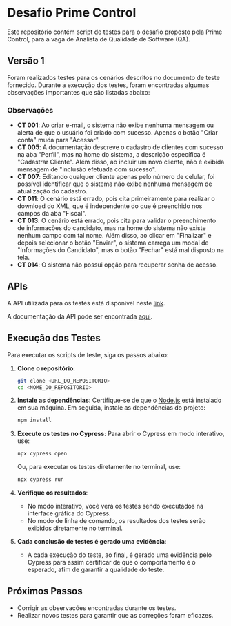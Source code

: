 
# Desafio Prime Control

Este repositório contém script de testes para o desafio proposto pela Prime Control, para a vaga de Analista de Qualidade de Software (QA).

## Versão 1

Foram realizados testes para os cenários descritos no documento de teste fornecido. Durante a execução dos testes, foram encontradas algumas observações importantes que são listadas abaixo:

### Observações

- **CT 001**: Ao criar e-mail, o sistema não exibe nenhuma mensagem ou alerta de que o usuário foi criado com sucesso. Apenas o botão "Criar conta" muda para "Acessar".
- **CT 005**: A documentação descreve o cadastro de clientes com sucesso na aba "Perfil", mas na home do sistema, a descrição específica é "Cadastrar Cliente". Além disso, ao incluir um novo cliente, não é exibida mensagem de "inclusão efetuada com sucesso".
- **CT 007**: Editando qualquer cliente apenas pelo número de celular, foi possível identificar que o sistema não exibe nenhuma mensagem de atualização do cadastro.
- **CT 011**: O cenário está errado, pois cita primeiramente para realizar o download do XML, que é independente do que é preenchido nos campos da aba "Fiscal".
- **CT 013**: O cenário está errado, pois cita para validar o preenchimento de informações do candidato, mas na home do sistema não existe nenhum campo com tal nome. Além disso, ao clicar em "Finalizar" e depois selecionar o botão "Enviar", o sistema carrega um modal de "Informações do Candidato", mas o botão "Fechar" está mal disposto na tela.
- **CT 014**: O sistema não possui opção para recuperar senha de acesso.

## APIs

A API utilizada para os testes está disponível neste [link](https://api-challenge.primecontrol.com.br/).

A documentação da API pode ser encontrada [aqui](https://documenter.getpostman.com/view/30055199/2sAXjDdF3m#intro).

## Execução dos Testes

Para executar os scripts de teste, siga os passos abaixo:

1. **Clone o repositório**:
   ```bash
   git clone <URL_DO_REPOSITORIO>
   cd <NOME_DO_REPOSITORIO>
   ```

2. **Instale as dependências**:
   Certifique-se de que o [Node.js](https://nodejs.org/) está instalado em sua máquina. Em seguida, instale as dependências do projeto:
   ```bash
   npm install
   ```

3. **Execute os testes no Cypress**:
   Para abrir o Cypress em modo interativo, use:
   ```bash
   npx cypress open
   ```
   Ou, para executar os testes diretamente no terminal, use:
   ```bash
   npx cypress run
   ```

4. **Verifique os resultados**:
   - No modo interativo, você verá os testes sendo executados na interface gráfica do Cypress.
   - No modo de linha de comando, os resultados dos testes serão exibidos diretamente no terminal.

5. **Cada conclusão de testes é gerado uma evidência**:
   - A cada execução do teste, ao final, é gerado uma evidência pelo Cypress para assim certificar de que o comportamento é o esperado, afim de garantir a qualidade do teste.

   
## Próximos Passos

- Corrigir as observações encontradas durante os testes.
- Realizar novos testes para garantir que as correções foram eficazes.
